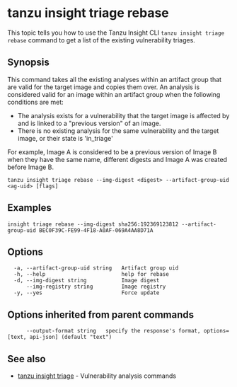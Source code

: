 # tanzu insight triage rebase

This topic tells you how to use the Tanzu Insight CLI
`tanzu insight triage rebase` command to get a list of the existing vulnerability triages.

## <a id='synopsis'></a>Synopsis

This command takes all the existing analyses within an artifact group that are
valid for the target image and copies them over. An analysis is considered valid
for an image within an artifact group when the following conditions are met:

- The analysis exists for a vulnerability that the target image is affected by and
is linked to a "previous version" of an image.
- There is no existing analysis for the same vulnerability and the target image,
  or their state is 'in_triage'

For example, Image A is considered to be a previous version of  Image
B when they have the same name, different digests and Image A was created before
Image B.

```console
tanzu insight triage rebase --img-digest <digest> --artifact-group-uid <ag-uid> [flags]
```

## <a id='examples'></a>Examples

```console
insight triage rebase --img-digest sha256:192369123812 --artifact-group-uid BEC0F39C-FE99-4F18-A0AF-069A4AA8D71A
```

## <a id='options'></a>Options

```console
  -a, --artifact-group-uid string   Artifact group uid
  -h, --help                        help for rebase
  -d, --img-digest string           Image digest
      --img-registry string         Image registry
  -y, --yes                         Force update
```

## <a id='options'></a>Options inherited from parent commands

```console
      --output-format string   specify the response's format, options=[text, api-json] (default "text")
```

## <a id='see-also'></a>See also

* [tanzu insight triage](tanzu_insight_triage.hbs.md)	 - Vulnerability analysis commands
